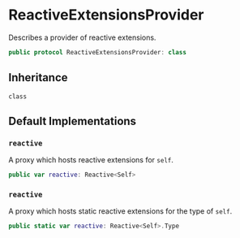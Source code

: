# ReactiveExtensionsProvider

Describes a provider of reactive extensions.

``` swift
public protocol ReactiveExtensionsProvider: class 
```

> 

## Inheritance

`class`

## Default Implementations

### `reactive`

A proxy which hosts reactive extensions for `self`.

``` swift
public var reactive: Reactive<Self> 
```

### `reactive`

A proxy which hosts static reactive extensions for the type of `self`.

``` swift
public static var reactive: Reactive<Self>.Type 
```
